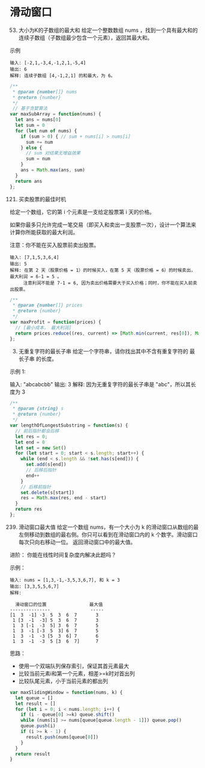 # 滑动窗口
53. 大小为K的子数组的最大和
给定一个整数数组 nums ，找到一个具有最大和的连续子数组（子数组最少包含一个元素），返回其最大和。

示例
```
输入: [-2,1,-3,4,-1,2,1,-5,4]
输出: 6
解释: 连续子数组 [4,-1,2,1] 的和最大，为 6。
```

```js
/**
 * @param {number[]} nums
 * @return {number}
 */
 // 基于贪婪算法
var maxSubArray = function(nums) {
  let ans = nums[0]
  let sum = 0
  for (let num of nums) {
    if (sum > 0) { // sum + nums[i] > nums[i]
      sum += num
    } else {
      // sum 对结果无增益效果
      sum = num
    }
    ans = Math.max(ans, sum)
  }
  return ans
};
```

121. 买卖股票的最佳时机

给定一个数组，它的第 i 个元素是一支给定股票第 i 天的价格。

如果你最多只允许完成一笔交易（即买入和卖出一支股票一次），设计一个算法来计算你所能获取的最大利润。

注意：你不能在买入股票前卖出股票。

```
输入: [7,1,5,3,6,4]
输出: 5
解释: 在第 2 天（股票价格 = 1）的时候买入，在第 5 天（股票价格 = 6）的时候卖出，最大利润 = 6-1 = 5 。
     注意利润不能是 7-1 = 6, 因为卖出价格需要大于买入价格；同时，你不能在买入前卖出股票。
```

```js
/**
 * @param {number[]} prices
 * @return {number}
 */
var maxProfit = function(prices) {
  // [最小成本， 最大利润]
  return prices.reduce((res, current) => [Math.min(current, res[0]), Math.max(res[1], current - res[0])], [Infinity, 0])[1]
};
```

3. 无重复字符的最长子串
给定一个字符串，请你找出其中不含有重复字符的 最长子串 的长度。

示例 1:

输入: "abcabcbb"
输出: 3 
解释: 因为无重复字符的最长子串是 "abc"，所以其长度为 3

```js
/**
 * @param {string} s
 * @return {number}
 */
var lengthOfLongestSubstring = function(s) {
  // 前后指针都会后移
  let res = 0;
  let end = 0
  let set = new Set()
  for (let start = 0; start < s.length; start++) {
    while (end < s.length && !set.has(s[end])) {
      set.add(s[end])
      // 后移后指针
      end++
    }
    // 后移前指针
    set.delete(s[start])
    res = Math.max(res, end - start)
  }
  return res
};
```

239. 滑动窗口最大值
给定一个数组 nums，有一个大小为 k 的滑动窗口从数组的最左侧移动到数组的最右侧。你只可以看到在滑动窗口内的 k 个数字。滑动窗口每次只向右移动一位。
返回滑动窗口中的最大值。

进阶：
你能在线性时间复杂度内解决此题吗？

示例：
```
输入: nums = [1,3,-1,-3,5,3,6,7], 和 k = 3
输出: [3,3,5,5,6,7] 
解释: 

  滑动窗口的位置                最大值
---------------               -----
[1  3  -1] -3  5  3  6  7       3
 1 [3  -1  -3] 5  3  6  7       3
 1  3 [-1  -3  5] 3  6  7       5
 1  3  -1 [-3  5  3] 6  7       5
 1  3  -1  -3 [5  3  6] 7       6
 1  3  -1  -3  5 [3  6  7]      7
```

思路：
* 使用一个双端队列保存索引，保证其首元素最大
* 比较当前元素i和第一个元素，相差>=k时对首出列
* 比较队尾元素，小于当前元素的都出列
```js
var maxSlidingWindow = function(nums, k) {
  let queue = []
  let result = []
  for (let i = 0; i < nums.length; i++) {
    if (i - queue[0] >=k) queue.shift()
    while (nums[i] >= nums[queue[queue.length - 1]]) queue.pop()
    queue.push(i)
    if (i >= k - 1) {
      result.push(nums[queue[0]])
    }
  }
  return result
}
```
